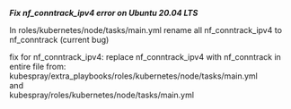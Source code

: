 ***Fix nf_conntrack_ipv4 error on Ubuntu 20.04 LTS***   

In roles/kubernetes/node/tasks/main.yml rename all nf_conntrack_ipv4 to nf_conntrack (current bug)   

fix for nf_conntrack_ipv4: replace nf_conntrack_ipv4 with nf_conntrack in entire file from:   
kubespray/extra_playbooks/roles/kubernetes/node/tasks/main.yml   
and   
kubespray/roles/kubernetes/node/tasks/main.yml   